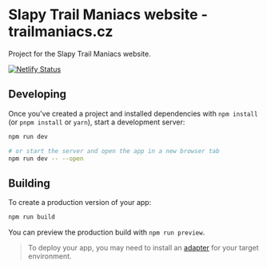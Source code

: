 # Slapy Trail Maniacs website - trailmaniacs.cz

Project for the Slapy Trail Maniacs website.

[![Netlify Status](https://api.netlify.com/api/v1/badges/a3c2de2a-7099-4a62-ac35-c8696c62bb05/deploy-status)](https://app.netlify.com/projects/slapy-trail-maniacs/deploys)

## Developing

Once you've created a project and installed dependencies with `npm install` (or `pnpm install` or `yarn`), start a development server:

```bash
npm run dev

# or start the server and open the app in a new browser tab
npm run dev -- --open
```

## Building

To create a production version of your app:

```bash
npm run build
```

You can preview the production build with `npm run preview`.

> To deploy your app, you may need to install an [adapter](https://svelte.dev/docs/kit/adapters) for your target environment.
